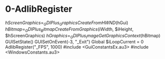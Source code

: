 # 0-AdlibRegister
$hScreenGraphics = _GDIPlus_GraphicsCreateFromHWND($hGui) $hBitmap = _GDIPlus_BitmapCreateFromGraphics($iWidth, $iHeight, $hScreenGraphics) $hGraphics = _GDIPlus_ImageGetGraphicsContext($hBitmap) GUISetState() GUISetOnEvent(-3, "_Exit") Global $iLoopCurrent = 0 AdlibRegister("_FPS", 1000) #include &lt;GuiConstantsEx.au3> #include &lt;WindowsConstants.au3>

